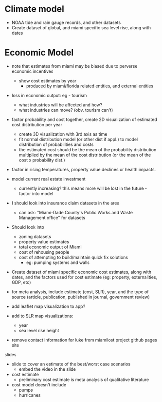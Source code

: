 # Climate model
- NOAA tide and rain gauge records, and other datasets
- Create dataset of global, and miami specific sea level rise, along with dates

# Economic Model
- note that estimates from miami may be biased due to perverse economic incentives
	- show cost estimates by year
		- produced by miami/florida related entities, and external entities
- loss in economic output: eg - tourism
	- what industries will be affected and how?
	- what industries can move? (obv. tourism can't)
- factor probability and cost together, create 2D visualization of estimated cost distribution per year
	- create 3D visualization with 3rd axis as time
	- fit normal distribution model (or other dist if appl.) to model distribution of probabilities and costs
	- the estimated cost should be the mean of the probability distribution multiplied by the mean of the cost distribution (or the mean of the cost x probability dist.)
- factor in rising temperatures, property value declines or health impacts.
- model current real estate investment
	- currently increasing? this means more will be lost in the future - factor into model
- I should look into insurance claim datasets in the area
	- can ask: "Miami-Dade County's Public Works and Waste Management office" for datasets
- Should look into
	- zoning datasets
	- property value estimates
	- total economic output of Miami
	- cost of rehousing people
	- cost of attempting to build/maintain quick fix solutions
		- eg: pumping systems and walls
- Create dataset of miami specific economic cost estimates, along with dates, and the factors used for cost estimate (eg: property, externalities, GDP, etc)
- for meta analysis, include estimate (cost, SLR), year, and the type of source (article, publication, published in journal, government review)


- add leaflet map visualization to app?



- add to SLR map visualizations:
	- year
	- sea level rise height
- remove contact information for luke from miamilost project github pages site

slides
- slide to cover an estimate of the best/worst case scenarios
	- embed the video in the slide
- cost estimate
	- preliminary cost estimate is meta analysis of qualitative literature
- cost model doesn't include
	- pumps
	- hurricanes
